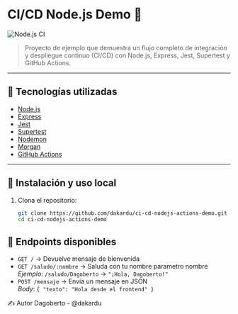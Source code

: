 # CI/CD Node.js Demo 🚀

![Node.js CI](https://github.com/dakardu/ci-cd-nodejs-actions-demo/actions/workflows/ci.yml/badge.svg)

> Proyecto de ejemplo que demuestra un flujo completo de integración y despliegue continuo (CI/CD) con Node.js, Express, Jest, Supertest y GitHub Actions.

---

## 🧰 Tecnologías utilizadas

-   [Node.js](https://nodejs.org/)
-   [Express](https://expressjs.com/)
-   [Jest](https://jestjs.io/)
-   [Supertest](https://github.com/visionmedia/supertest)
-   [Nodemon](https://www.npmjs.com/package/nodemon)
-   [Morgan](https://www.npmjs.com/package/morgan)
-   [GitHub Actions](https://docs.github.com/actions)

---

## 🚀 Instalación y uso local

1. Clona el repositorio:

    ```bash
    git clone https://github.com/dakardu/ci-cd-nodejs-actions-demo.git
    cd ci-cd-nodejs-actions-demo
    ```

## 🧪 Endpoints disponibles

-   `GET /` → Devuelve mensaje de bienvenida
-   `GET /saludo/:nombre` → Saluda con tu nombre parametro nombre  
    _Ejemplo_: `/saludo/Dagoberto` → `"¡Hola, Dagoberto!"`
-   `POST /mensaje` → Envía un mensaje en JSON  
    _Body_: `{ "texto": "Hola desde el frontend" }`

✍️ Autor
Dagoberto - @dakardu
